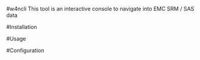 #w4ncli
This tool is an interactive console to navigate into EMC SRM / SAS data

#Installation


#Usage


#Configuration
